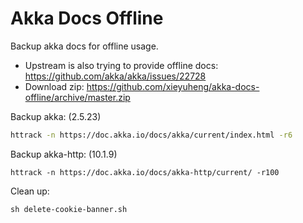 # Akka Docs Offline

Backup akka docs for offline usage.
- Upstream is also trying to provide offline docs: https://github.com/akka/akka/issues/22728
- Download zip: https://github.com/xieyuheng/akka-docs-offline/archive/master.zip

Backup akka: (2.5.23)
``` sh
httrack -n https://doc.akka.io/docs/akka/current/index.html -r6
```

Backup akka-http: (10.1.9)
```
httrack -n https://doc.akka.io/docs/akka-http/current/ -r100
```

Clean up:
```
sh delete-cookie-banner.sh
```
